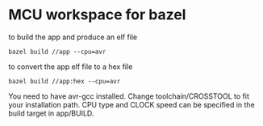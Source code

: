 # MCU workspace for bazel

to build the app and produce an elf file

`bazel build //app --cpu=avr`

to convert the app elf file to a hex file

`bazel build //app:hex --cpu=avr`

You need to have avr-gcc installed. Change toolchain/CROSSTOOL to fit your installation path. CPU type and CLOCK speed can be specified in the build target in app/BUILD.